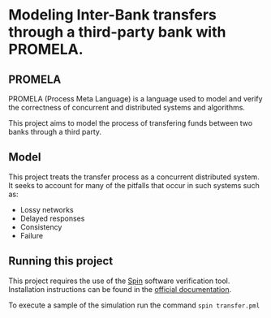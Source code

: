 # Modeling Inter-Bank transfers through a third-party bank with PROMELA.

## PROMELA

PROMELA (Process Meta Language) is a language used to model and verify the correctness of concurrent and distributed systems and algorithms.

This project aims to model the process of transfering funds between two banks through a third party.

## Model

This project treats the transfer process as a concurrent distributed system. It seeks to account for many of the pitfalls that occur in such systems such as:

- Lossy networks
- Delayed responses
- Consistency
- Failure

## Running this project

This project requires the use of the [Spin](http://spinroot.com/spin/whatispin.html) software verification tool. Installation instructions can be found in the [official documentation](http://spinroot.com/spin/Man/README.html).

To execute a sample of the simulation run the command `spin transfer.pml`
